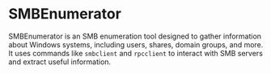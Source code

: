 # SMBEnumerator
SMBEnumerator is an SMB enumeration tool designed to gather information about Windows systems, including users, shares, domain groups, and more. It uses commands like `smbclient` and `rpcclient` to interact with SMB servers and extract useful information.
